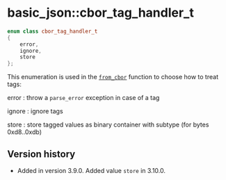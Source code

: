 # basic_json::cbor_tag_handler_t

```cpp
enum class cbor_tag_handler_t
{
    error,
    ignore,
    store
};
```

This enumeration is used in the [`from_cbor`](from_cbor.md) function to choose how to treat tags:

error
:   throw a `parse_error` exception in case of a tag

ignore
:   ignore tags

store
:   store tagged values as binary container with subtype (for bytes 0xd8..0xdb)

## Version history

- Added in version 3.9.0. Added value `store` in 3.10.0.
